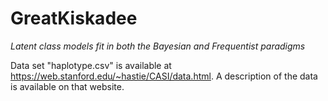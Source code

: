# GreatKiskadee
*Latent class models fit in both the Bayesian and Frequentist paradigms*

Data set "haplotype.csv" is available at https://web.stanford.edu/~hastie/CASI/data.html. A description of the data is available on that website.
